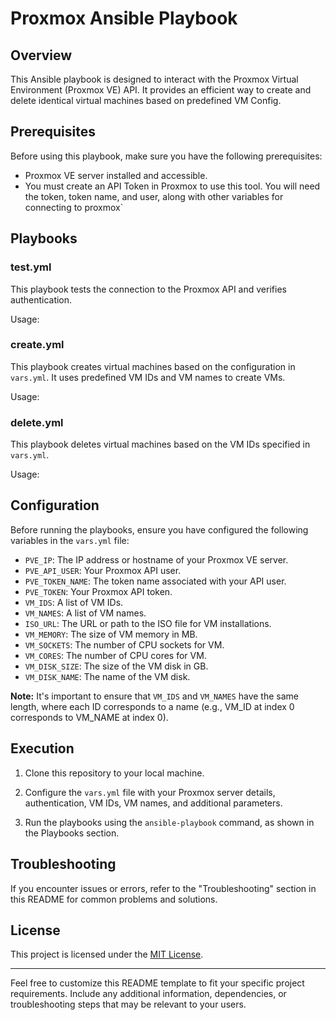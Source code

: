 # Proxmox Ansible Playbook

## Overview

This Ansible playbook is designed to interact with the Proxmox Virtual Environment (Proxmox VE) API. It provides an efficient way to create and delete identical virtual machines based on predefined VM Config.

## Prerequisites

Before using this playbook, make sure you have the following prerequisites:

- Proxmox VE server installed and accessible.
- You must create an API Token in Proxmox to use this tool. You will need the token, token name, and user, along with other variables for connecting to proxmox`

## Playbooks

### test.yml

This playbook tests the connection to the Proxmox API and verifies authentication.

Usage:

### create.yml

This playbook creates virtual machines based on the configuration in `vars.yml`. It uses predefined VM IDs and VM names to create VMs.

Usage:

### delete.yml

This playbook deletes virtual machines based on the VM IDs specified in `vars.yml`.

Usage:


## Configuration

Before running the playbooks, ensure you have configured the following variables in the `vars.yml` file:

- `PVE_IP`: The IP address or hostname of your Proxmox VE server.
- `PVE_API_USER`: Your Proxmox API user.
- `PVE_TOKEN_NAME`: The token name associated with your API user.
- `PVE_TOKEN`: Your Proxmox API token.
- `VM_IDS`: A list of VM IDs.
- `VM_NAMES`: A list of VM names.
- `ISO_URL`: The URL or path to the ISO file for VM installations.
- `VM_MEMORY`: The size of VM memory in MB.
- `VM_SOCKETS`: The number of CPU sockets for VM.
- `VM_CORES`: The number of CPU cores for VM.
- `VM_DISK_SIZE`: The size of the VM disk in GB.
- `VM_DISK_NAME`: The name of the VM disk.

**Note:** It's important to ensure that `VM_IDS` and `VM_NAMES` have the same length, where each ID corresponds to a name (e.g., VM_ID at index 0 corresponds to VM_NAME at index 0).

## Execution

1. Clone this repository to your local machine.

2. Configure the `vars.yml` file with your Proxmox server details, authentication, VM IDs, VM names, and additional parameters.

3. Run the playbooks using the `ansible-playbook` command, as shown in the Playbooks section.

## Troubleshooting

If you encounter issues or errors, refer to the "Troubleshooting" section in this README for common problems and solutions.

## License

This project is licensed under the [MIT License](LICENSE).

---

Feel free to customize this README template to fit your specific project requirements. Include any additional information, dependencies, or troubleshooting steps that may be relevant to your users.
